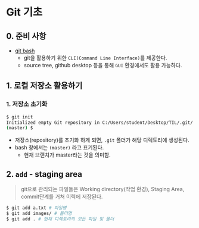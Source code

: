 # Git 기초

## 0. 준비 사항

* [git bash](https://gitforwindows.org/)
  * git을 활용하기 위한 `CLI(Command Line Interface)`를 제공한다.
  * source tree, github desktop 등을 통해 `GUI` 환경에서도 활용 가능하다.

## 1. 로컬 저장소 활용하기

### 1. 저장소 초기화

```bash
$ git init
Initialized empty Git repository in C:/Users/student/Desktop/TIL/.git/
(master) $
```

* 저장소(repository)를 초기화 하게 되면, `.git` 폴더가 해당 디렉토리에 생성된다.
* bash 창에서는 `(master)` 라고 표기된다.
  * 현재 브랜치가 master라는 것을 의미함.

## 2. `add` - staging area

> git으로 관리되는 파일들은 Working directory(작업 환경), Staging Area, commit단계를 거쳐 이력에 저장된다.

```bash
$ git add a.txt # 파일명
$ git add images/ # 폴더명
$ git add . # 현재 디렉토리의 모든 파일 및 폴더
```











